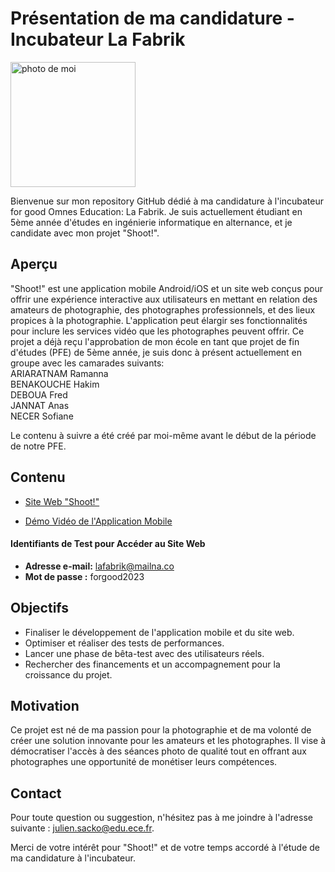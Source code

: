 # Présentation de ma candidature - Incubateur La Fabrik

<img src="https://bqomuhjgoihubwcaojgb.supabase.co/storage/v1/object/public/avatars/sacko_julien.jpg" width="200" alt="photo de moi">



Bienvenue sur mon repository GitHub dédié à ma candidature à l'incubateur for good Omnes Education: La Fabrik. Je suis actuellement étudiant en 5ème année d'études en ingénierie informatique en alternance, et je candidate avec mon projet "Shoot!".

## Aperçu

"Shoot!" est une application mobile Android/iOS et un site web conçus pour offrir une expérience interactive aux utilisateurs en mettant en relation des amateurs de photographie, des photographes professionnels, et des lieux propices à la photographie. L'application peut élargir ses fonctionnalités pour inclure les services vidéo que les photographes peuvent offrir.
Ce projet a déjà reçu l'approbation de mon école en tant que projet de fin d'études (PFE) de 5ème année, je suis donc à présent actuellement en groupe avec les camarades suivants:<br>
ARIARATNAM Ramanna<br>
BENAKOUCHE Hakim<br>
DEBOUA Fred<br>
JANNAT Anas<br>
NECER Sofiane<br>

Le contenu à suivre a été créé par moi-même avant le début de la période de notre PFE.
## Contenu

- [Site Web "Shoot!"](https://651a08a54c5cd724fd12551a--shoot-snee.netlify.app/) 

- [Démo Vidéo de l'Application Mobile](https://drive.google.com/file/d/1OcbRrf0SnHaRynevYLW8gD6etEdhcwIR/view?usp=sharing)
#### Identifiants de Test pour Accéder au Site Web
- **Adresse e-mail:** lafabrik@mailna.co
- **Mot de passe :** forgood2023

## Objectifs

- Finaliser le développement de l'application mobile et du site web.
- Optimiser et réaliser des tests de performances.
- Lancer une phase de bêta-test avec des utilisateurs réels.
- Rechercher des financements et un accompagnement pour la croissance du projet.

## Motivation

Ce projet est né de ma passion pour la photographie et de ma volonté de créer une solution innovante pour les amateurs et les photographes. Il vise à démocratiser l'accès à des séances photo de qualité tout en offrant aux photographes une opportunité de monétiser leurs compétences.

## Contact

Pour toute question ou suggestion, n'hésitez pas à me joindre à l'adresse suivante : [julien.sacko@edu.ece.fr](mailto:julien.sacko@edu.ece.fr).

Merci de votre intérêt pour "Shoot!" et de votre temps accordé à l'étude de ma candidature à l'incubateur.
